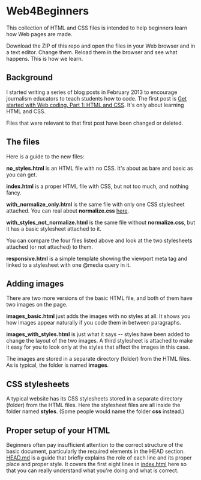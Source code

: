 # Web4Beginners

This collection of HTML and CSS files is intended to help beginners learn how Web pages are made.

Download the ZIP of this repo and open the files in your Web browser and in a text editor. Change them. Reload them in the browser and see what happens. This is how we learn.

## Background

I started writing a series of blog posts in February 2013 to encourage journalism educators to teach students how to code. The first post is [Get started with Web coding. Part 1: HTML and CSS](http://mindymcadams.com/tojou/2013/get-started-with-web-coding-part-1-html-and-css/). It's only about learning HTML and CSS.

Files that were relevant to that first post have been changed or deleted. 

## The files

Here is a guide to the new files:

**no_styles.html** is an HTML file with no CSS. It's about as bare and basic as you can get.

**index.html** is a proper HTML file with CSS, but not too much, and nothing fancy.

**with_normalize_only.html** is the same file with only one CSS stylesheet attached. You can real about **normalize.css** [here](http://nicolasgallagher.com/about-normalize-css/).

**with_styles_not_normalize.html** is the same file without **normalize.css**, but it has a basic stylesheet attached to it.

You can compare the four files listed above and look at the two stylesheets attached (or not attached) to them.

**responsive.html** is a simple template showing the viewport meta tag and linked to a stylesheet with one @media query in it.

## Adding images

There are two more versions of the basic HTML file, and both of them have two images on the page.

**images_basic.html** just adds the images with no styles at all. It shows you how images appear naturally if you code them in between paragraphs.

**images_with_styles.html** is just what it says -- styles have been added to change the layout of the two images. A third stylesheet is attached to make it easy for you to look only at the styles that affect the images in this case.

The images are stored in a separate directory (folder) from the HTML files. As is typical, the folder is named **images**.

## CSS stylesheets

A typical website has its CSS stylesheets stored in a separate directory (folder) from the HTML files. Here the stylesheet files are all inside the folder named **styles**. (Some people would name the folder **css** instead.)

## Proper setup of your HTML

Beginners often pay insufficient attention to the correct structure of the basic document, particularly the required elements in the HEAD section. [HEAD.md](HEAD.md) is a guide that briefly explains the role of each line and its proper place and proper style. It covers the first eight lines in [index.html](index.html) here so that you can really understand what you're doing and what is correct. 



